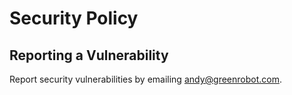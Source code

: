 # Security Policy


## Reporting a Vulnerability

Report security vulnerabilities by emailing andy@greenrobot.com.
